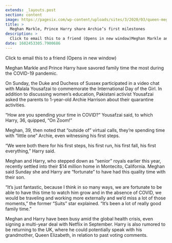 ```yaml
--- 
extends: _layouts.post 
section: content 
image: https://pagesix.com/wp-content/uploads/sites/3/2020/03/queen-megxit-31.jpg?quality=90&strip=all&w=1200 
title: > 
  Meghan Markle, Prince Harry share Archie’s first milestones 
description: > 
  Click to email this to a friend (Opens in new window)Meghan Markle and Prince Harry have savored family time the most during the COVID-19 pandemic.In addition to discussing women’s education, Pakistani activist Yousafzai asked the parents to 1-year-old Archie Harrison about their quarantine activities.“We were both there for his first steps, his first run, his first fall, his first everything,” Harry said.Meghan and Harry, who stepped down as “senior” royals earlier this year, recently settled into their $14 million home in Montecito, California.Meghan said Sunday she and Harry are “fortunate” to have had this quality time with their son. 
date: 1602453305.7900686 
--- 
```

Click to email this to a friend (Opens in new window)

Meghan Markle and Prince Harry have savored family time the most during the COVID-19 pandemic.

On Sunday, the Duke and Duchess of Sussex participated in a video chat with Malala Yousafzai to commemorate the International Day of the Girl. In addition to discussing women’s education, Pakistani activist Yousafzai asked the parents to 1-year-old Archie Harrison about their quarantine activities.

“How are you spending your time in COVID?” Yousafzai said, to which Harry, 36, quipped, “On Zoom!”

Meghan, 39, then noted that “outside of” virtual calls, they’re spending time with “little one” Archie, even witnessing his first steps.

“We were both there for his first steps, his first run, his first fall, his first everything,” Harry said.

Meghan and Harry, who stepped down as “senior” royals earlier this year, recently settled into their $14 million home in Montecito, California. Meghan said Sunday she and Harry are “fortunate” to have had this quality time with their son.

“It’s just fantastic, because I think in so many ways, we are fortunate to be able to have this time to watch him grow and in the absence of COVID, we would be traveling and working more externally and we’d miss a lot of those moments,” the former “Suits” star explained. “It’s been a lot of really good family time.”

Meghan and Harry have been busy amid the global health crisis, even signing a multi-year deal with Netflix in September. Harry is also rumored to be returning to the UK, where he could potentially speak with his grandmother, Queen Elizabeth, in relation to past voting comments.